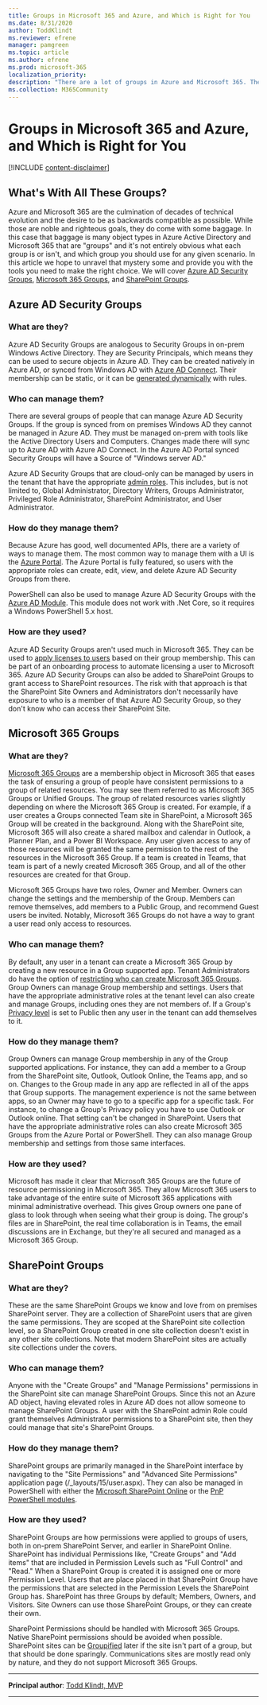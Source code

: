 ```yaml
---
title: Groups in Microsoft 365 and Azure, and Which is Right for You
ms.date: 8/31/2020
author: ToddKlindt
ms.reviewer: efrene
manager: pamgreen
ms.topic: article
ms.author: efrene
ms.prod: microsoft-365
localization_priority: 
description: "There are a lot of groups in Azure and Microsoft 365. They can be confusing. This article explains them so you can figure out which one is best for you."
ms.collection: M365Community
---
```


# Groups in Microsoft 365 and Azure, and Which is Right for You

[!INCLUDE [content-disclaimer](includes/content-disclaimer.md)]

## What's With All These Groups?

Azure and Microsoft 365 are the culmination of decades of technical evolution and the desire to be as backwards compatible as possible. While those are noble and righteous goals, they do come with some baggage. In this case that baggage is many object types in Azure Active Directory and Microsoft 365 that are "groups" and it's not entirely obvious what each group is or isn't, and which group you should use for any given scenario. In this article we hope to unravel that mystery some and provide you with the tools you need to make the right choice. We will cover [Azure AD Security Groups](#azure-ad-security-groups), [Microsoft 365 Groups](#microsoft-365-groups), and [SharePoint Groups](#sharepoint-groups).

## Azure AD Security Groups

### What are they?

Azure AD Security Groups are analogous to Security Groups in on-prem Windows Active Directory. They are Security Principals, which means they can be used to secure objects in Azure AD. They can be created natively in Azure AD, or synced from Windows AD with [Azure AD Connect](https://docs.microsoft.com/azure/active-directory/hybrid/whatis-azure-ad-connect). Their membership can be static, or it can be [generated dynamically](https://docs.microsoft.com/azure/active-directory/users-groups-roles/groups-create-rule) with rules.

### Who can manage them?

There are several groups of people that can manage Azure AD Security Groups. If the group is synced from on premises Windows AD they cannot be managed in Azure AD. They must be managed on-prem with tools like the Active Directory Users and Computers. Changes made there will sync up to Azure AD with Azure AD Connect. In the Azure AD Portal synced Security Groups will have a Source of "Windows server AD."

Azure AD Security Groups that are cloud-only can be managed by users in the tenant that have the appropriate [admin roles](https://docs.microsoft.com/azure/active-directory/users-groups-roles/directory-assign-admin-roles#available-roles). This includes, but is not limited to, Global Administrator, Directory Writers, Groups Administrator, Privileged Role Administrator, SharePoint Administrator, and User Administrator.

### How do they manage them?

Because Azure has good, well documented APIs, there are a variety of ways to manage them. The most common way to manage them with a UI is the [Azure Portal](https://docs.microsoft.com/azure/active-directory/fundamentals/active-directory-groups-create-azure-portal). The Azure Portal is fully featured, so users with the appropriate roles can create, edit, view, and delete Azure AD Security Groups from there.

PowerShell can also be used to manage Azure AD Security Groups with the [Azure AD Module](https://docs.microsoft.com/azure/active-directory/users-groups-roles/groups-settings-v2-cmdlets). This module does not work with .Net Core, so it requires a Windows PowerShell 5.x host.

### How are they used?

Azure AD Security Groups aren't used much in Microsoft 365. They can be used to [apply licenses to users](https://docs.microsoft.com/azure/active-directory/users-groups-roles/licensing-groups-assign) based on their group membership. This can be part of an onboarding process to automate licensing a user to Microsoft 365. Azure AD Security Groups can also be added to SharePoint Groups to grant access to SharePoint resources. The risk with that approach is that the SharePoint Site Owners and Administrators don't necessarily have exposure to who is a member of that Azure AD Security Group, so they don't know who can access their SharePoint Site.

## Microsoft 365 Groups

### What are they?

[Microsoft 365 Groups](https://docs.microsoft.com/microsoft-365/admin/create-groups/office-365-groups) are a membership object in Microsoft 365 that eases the task of ensuring a group of people have consistent permissions to a group of related resources. You may see them referred to as Microsoft 365 Groups or Unified Groups. The group of related resources varies slightly depending on where the Microsoft 365 Group is created. For example, if a user creates a Groups connected Team site in SharePoint, a Microsoft 365 Group will be created in the background. Along with the SharePoint site, Microsoft 365 will also create a shared mailbox and calendar in Outlook, a Planner Plan, and a Power BI Workspace. Any user given access to any of those resources will be granted the same permission to the rest of the resources in the Microsoft 365 Group. If a team is created in Teams, that team is part of a newly created Microsoft 365 Group, and all of the other resources are created for that Group.

Microsoft 365 Groups have two roles, Owner and Member. Owners can change the settings and the membership of the Group. Members can remove themselves, add members to a Public Group, and recommend Guest users be invited. Notably, Microsoft 365 Groups do not have a way to grant a user read only access to resources.

### Who can manage them?

By default, any user in a tenant can create a Microsoft 365 Group by creating a new resource in a Group supported app. Tenant Administrators do have the option of [restricting who can create Microsoft 365 Groups](https://docs.microsoft.com/microsoft-365/solutions/manage-creation-of-groups). Group Owners can manage Group membership and settings. Users that have the appropriate administrative roles at the tenant level can also create and manage Groups, including ones they are not members of. If a Group's [Privacy level](https://support.microsoft.com/office/make-microsoft-365-groups-public-or-private-c0a991b3-9c56-48b8-bf0f-05530f836b1b) is set to Public then any user in the tenant can add themselves to it.

### How do they manage them?

Group Owners can manage Group membership in any of the Group supported applications. For instance, they can add a member to a Group from the SharePoint site, Outlook, Outlook Online, the Teams app, and so on. Changes to the Group made in any app are reflected in all of the apps that Group supports. The management experience is not the same between apps, so an Owner may have to go to a specific app for a specific task. For instance, to change a Group's Privacy policy you have to use Outlook or Outlook online. That setting can't be changed in SharePoint. Users that have the appropriate administrative roles can also create Microsoft 365 Groups from the Azure Portal or PowerShell. They can also manage Group membership and settings from those same interfaces.

### How are they used?

Microsoft has made it clear that Microsoft 365 Groups are the future of resource permissioning in Microsoft 365. They allow Microsoft 365 users to take advantage of the entire suite of Microsoft 365 applications with minimal administrative overhead. This gives Group owners one pane of glass to look through when seeing what their group is doing. The group's files are in SharePoint, the real time collaboration is in Teams, the email discussions are in Exchange, but they're all secured and managed as a Microsoft 365 Group.

## SharePoint Groups

### What are they?

These are the same SharePoint Groups we know and love from on premises SharePoint server. They are a collection of SharePoint users that are given the same permissions. They are scoped at the SharePoint site collection level, so a SharePoint Group created in one site collection doesn't exist in any other site collections. Note that modern SharePoint sites are actually site collections under the covers.

### Who can manage them?

Anyone with the "Create Groups" and "Manage Permissions" permissions in the SharePoint site can manage SharePoint Groups. Since this not an Azure AD object, having elevated roles in Azure AD does not allow someone to manage SharePoint Groups. A user with the SharePoint admin Role could grant themselves Administrator permissions to a SharePoint site, then they could manage that site's SharePoint Groups. 

### How do they manage them?

SharePoint groups are primarily managed in the SharePoint interface by navigating to the "Site Permissions" and "Advanced Site Permissions" application page (/_layouts/15/user.aspx). They can also be managed in PowerShell with either the [Microsoft SharePoint Online](https://www.powershellgallery.com/packages/Microsoft.Online.SharePoint.PowerShell) or the [PnP PowerShell modules](https://www.powershellgallery.com/packages/SharePointPnPPowerShellOnline/).

### How are they used?

SharePoint Groups are how permissions were applied to groups of users, both in on-prem SharePoint Server, and earlier in SharePoint Online. SharePoint has individual Permissions like, "Create Groups" and "Add items" that are included in Permission Levels such as "Full Control" and "Read." When a SharePoint Group is created it is assigned one or more Permission Level. Users that are place placed in that SharePoint Group have the permissions that are selected in the Permission Levels the SharePoint Group has. SharePoint has three Groups by default; Members, Owners, and Visitors. Site Owners can use those SharePoint Groups, or they can create their own.

SharePoint Permissions should be handled with Microsoft 365 Groups. Native SharePoint permissions should be avoided when possible. SharePoint sites can be [Groupified](https://docs.microsoft.com/sharepoint/dev/features/groupify/groupify-overview) later if the site isn't part of a group, but that should be done sparingly. Communications sites are mostly read only by nature, and they do not support Microsoft 365 Groups.

---

**Principal author**: [Todd Klindt, MVP](https://www.linkedin.com/in/toddklindt/)

---
